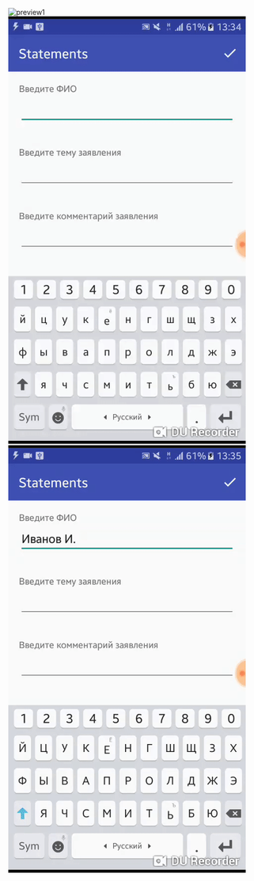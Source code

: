 
![preview1](https://github.com/dmitriykotov333/AndroidLaba1_2/blob/master/promo.gif)
![preview2](https://github.com/dmitriykotov333/AndroidLaba1_2/blob/master/preview2.gif)
![preview3](https://github.com/dmitriykotov333/AndroidLaba1_2/blob/master/preview3.gif)

